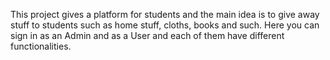 This project gives a platform for students and the main idea is to give away stuff to students such as home stuff, cloths, books and such. 
Here you can sign in as an Admin and as a User and each of them have different functionalities.
